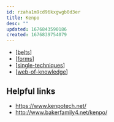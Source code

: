 ```yaml
---
id: rzaha1m9cd96kxgwgb0d3er
title: Kenpo
desc: ""
updated: 1676843590186
created: 1676839754079
---
```


- [[belts]]
- [[forms]]
- [[single-techniques]]
- [[web-of-knowledge]]

## Helpful links

- https://www.kenpotech.net/
- http://www.bakerfamily4.net/kenpo/

[//begin]: # "Autogenerated link references for markdown compatibility"
[belts]: belts "belts"
[forms]: forms "forms"
[single-techniques]: single-techniques "single-techniques"
[web-of-knowledge]: web-of-knowledge "web-of-knowledge"
[//end]: # "Autogenerated link references"
